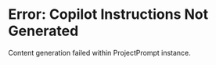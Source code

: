 # Error: Copilot Instructions Not Generated

Content generation failed within ProjectPrompt instance.